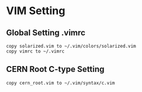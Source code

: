 # VIM Setting

## Global Setting .vimrc

```
copy solarized.vim to ~/.vim/colors/solarized.vim  
copy vimrc to ~/.vimrc
```

## CERN Root C-type Setting

```
copy cern_root.vim to ~/.vim/syntax/c.vim
```
